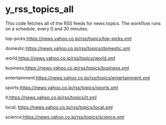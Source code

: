 # y_rss_topics_all

This code fetches all of the RSS feeds for news topics. 
The workflow runs on a schedule, every 0 and 30 minutes.

top-picks;https://news.yahoo.co.jp/rss/topics/top-picks.xml

domestic;https://news.yahoo.co.jp/rss/topics/domestic.xml

world;https://news.yahoo.co.jp/rss/topics/world.xml

business;https://news.yahoo.co.jp/rss/topics/business.xml

entertainment;https://news.yahoo.co.jp/rss/topics/entertainment.xml

sports;https://news.yahoo.co.jp/rss/topics/sports.xml

it;https://news.yahoo.co.jp/rss/topics/it.xml

local; https://news.yahoo.co.jp/rss/topics/local.xml

science;https://news.yahoo.co.jp/rss/topics/science.xml
